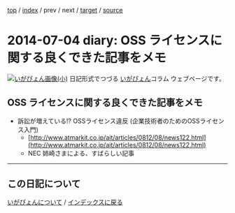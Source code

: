 [top](https://igapyon.github.io/diary/) 
 / [index](https://igapyon.github.io/diary/2014/index.html) 
 / prev 
 / next 
 / [target](https://igapyon.github.io/diary/2014/ig140704.html) 
 / [source](https://github.com/igapyon/diary/blob/gh-pages/2014/ig140704.html.src.md) 

2014-07-04 diary: OSS ライセンスに関する良くできた記事をメモ
=====================================================================================================
[![いがぴょん画像(小)](https://igapyon.github.io/diary/images/iga200306s.jpg "いがぴょん")](https://igapyon.github.io/diary/memo/memoigapyon.html) 日記形式でつづる [いがぴょん](https://igapyon.github.io/diary/memo/memoigapyon.html)コラム ウェブページです。

## OSS ライセンスに関する良くできた記事をメモ


* 訴訟が増えている!? OSSライセンス違反 (企業技術者のためのOSSライセンス入門)
  * [http://www.atmarkit.co.jp/ait/articles/0812/08/news122.html](http://www.atmarkit.co.jp/ait/articles/0812/08/news122.html)
  * NEC 姉崎さまによる、すばらしい記事



----------------------------------------------------------------------------------------------------

## この日記について
[いがぴょんについて](https://igapyon.github.io/diary/memo/memoigapyon.html) / [インデックスに戻る](https://igapyon.github.io/diary/idxall.html)
